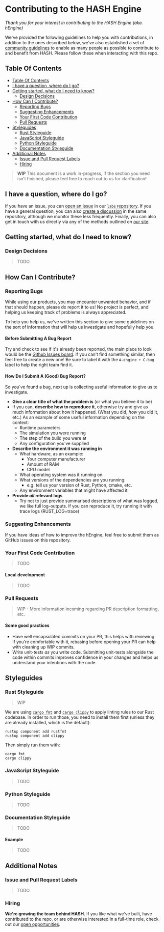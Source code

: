 <!-- This CONTRIBUTING guide was heavily inspired by the great one provided by the lovely folks at Atom [https://github.com/atom/atom/blob/master/CONTRIBUTING.md] -->

# Contributing to the HASH Engine

_Thank you for your interest in contributing to the HASH Engine (aka. hEngine)_

We've provided the following guidelines to help you with contributions, in addition to the ones described below, we've
also established a set of [community guidelines](https://hash.ai/legal/trust-safety/community?utm_medium=organic&utm_source=github_readme_labs-repo_sim-engine-contributing-guide) to enable as many people as possible
to contribute to and benefit from HASH. Please follow these when interacting with this repo.

## Table Of Contents

- [Table Of Contents](#table-of-contents)
- [I have a question, where do I go?](#i-have-a-question-where-do-i-go)
- [Getting started, what do I need to know?](#getting-started-what-do-i-need-to-know)
  - [Design Decisions](#design-decisions)
- [How Can I Contribute?](#how-can-i-contribute)
  - [Reporting Bugs](#reporting-bugs)
  - [Suggesting Enhancements](#suggesting-enhancements)
  - [Your First Code Contribution](#your-first-code-contribution)
  - [Pull Requests](#pull-requests)
- [Styleguides](#styleguides)
  - [Rust Styleguide](#rust-styleguide)
  - [JavaScript Styleguide](#javascript-styleguide)
  - [Python Styleguide](#python-styleguide)
  - [Documentation Styleguide](#documentation-styleguide)
- [Additional Notes](#additional-notes)
  - [Issue and Pull Request Labels](#issue-and-pull-request-labels)
  - [Hiring](#hiring)

> **WIP** This document is a work in-progress, if the section you need isn't finished, please feel free to reach out to us for clarification!

## I have a question, where do I go?

If you have an issue, you can [open an issue](https://github.com/hashintel/labs/issues) in our [`labs` repository](https://github.com/hashintel/labs). If you have a general question, you can also [create a discussion](https://github.com/hashintel/labs/discussions) in the same repository, although we monitor these less frequently. Finally, you can also get in touch with us directly via any of the methods outlined on [our site](https://hash.ai/contact?utm_medium=organic&utm_source=github_readme_labs-repo_sim-engine-contributing-guide).

## Getting started, what do I need to know?

### Design Decisions

> TODO

## How Can I Contribute?

### Reporting Bugs

While using our products, you may encounter unwanted behavior, and if that should happen, please do report it to us! No project is perfect, and helping us keeping track of problems is always appreciated.

To help you help us, we've written this section to give some guidelines on the sort of information that will help us investigate and hopefully help you.

#### Before Submitting A Bug Report

Try and check to see if it's already been reported, the main place to look would be the [Github Issues board](https://github.com/hashintel/labs/issues). If you can't find something similar, then feel free to create a new one! Be sure to label it with the `A-engine + C-bug` label to help the right team find it.

#### How Do I Submit A (Good) Bug Report?

So you've found a bug, next up is collecting useful information to give us to investigate.

- **Give a clear title of what the problem is** (or what you believe it to be)
- If you can, **describe how to reproduce it**, otherwise try and give as much information about how it happened. (What you did, _how_ you did it, etc.) As an example of some useful information depending on the context:
  - Runtime parameters
  - The simulation you were running
  - The step of the build you were at
  - Any configuration you've supplied
- **Describe the environment it was running in**
  - What hardware, as an example:
    - Your computer manufacturer
    - Amount of RAM
    - CPU model
  - What operating system was it running on
  - What versions of the dependencies are you running
    - e.g. tell us your version of Rust, Python, cmake, etc.
  - Any environment variables that might have affected it
- **Provide _all_ relevant logs**
  - Try not to just provide summarised descriptions of what was logged, we like full log-outputs. If you can reproduce it, try running it with trace logs (RUST_LOG=trace)

### Suggesting Enhancements

If you have ideas of how to improve the hEngine, feel free to submit them as GitHub issues on this repository.

<!--
The following sections are comments until the wishlist section of the new website is live

#### Before Submitting An Enhancement Suggestion

> TODO

#### How Do I Submit A &#40;Good&#41; Enhancement Suggestion?

> TODO
-->

### Your First Code Contribution

> TODO

#### Local development

> TODO

### Pull Requests

> WIP - More information incoming regarding PR description formatting, etc.

#### Some good practices

- Have well encapsulated commits on your PR, this helps with reviewing. If you're comfortable with it, rebasing before opening your PR can help with cleaning up WIP commits.
- Write unit-tests _as_ you write code. Submitting unit-tests alongside the code within commits improves confidence in your changes and helps us understand your intentions with the code.

## Styleguides

<!-- Cross-link to global style guides for the repo when they're added -->

### Rust Styleguide

> WIP

We are using [`cargo fmt`](https://github.com/rust-lang/rustfmt) and [`cargo clippy`](https://github.com/rust-lang/rust-clippy) to apply linting rules to our Rust codebase. In order to run those, you need to install them first (unless they are already installed, which is the default):

```shell
rustup component add rustfmt
rustup component add clippy
```

Then simply run them with:

```shell
cargo fmt
cargo clippy
```

### JavaScript Styleguide

> TODO

### Python Styleguide

> TODO

### Documentation Styleguide

> TODO

#### Example

> TODO

## Additional Notes

### Issue and Pull Request Labels

> TODO

### Hiring

**We're growing the team behind HASH.** If you like what we've built, have contributed to the repo, or are otherwise interested in a full-time role, check out our [open opportunities](https://hash.ai/careers?utm_medium=organic&utm_source=github_readme_labs-repo_sim-engine-contributing-guide).
